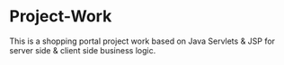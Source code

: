 # Project-Work
This is a shopping portal project work based on Java Servlets &amp; JSP for server side &amp; client side business logic.
